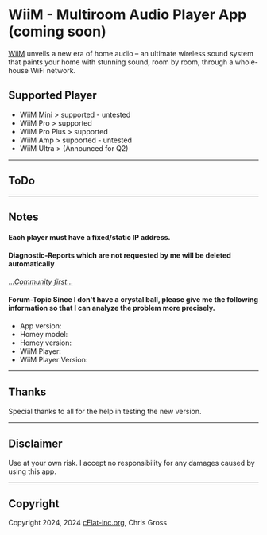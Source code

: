 # WiiM - Multiroom Audio Player App (coming soon) 

[WiiM](https://www.wiimhome.com/) unveils a new era of home audio – an ultimate wireless sound system that paints your home with stunning sound, room by room, through a whole-house WiFi network.

## Supported Player

- WiiM Mini     > supported - untested
- WiiM Pro      > supported
- WiiM Pro Plus > supported 
- WiiM Amp      > supported - untested
- WiiM Ultra    > (Announced for Q2)

---

## ToDo

---

## Notes

#### Each player **must** have a fixed/static IP address.

#### **Diagnostic-Reports** which are not requested by me will be deleted automatically 
  [...*Community first*...](https://community.homey.app/t/app-pro-dingz/48029)

#### **Forum-Topic** Since I don't have a crystal ball, please give me the following information so that I can analyze the problem more precisely.
- App version:
- Homey model:
- Homey version:
- WiiM Player:
- WiiM Player Version:

---

## Thanks

Special thanks to all for the help in testing the new version.

---

## Disclaimer

Use at your own risk. I accept no responsibility for any damages caused by using this app.

---

## Copyright

Copyright 2024, 2024 [cFlat-inc.org](https://cFlat-inc.org), Chris Gross